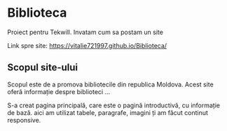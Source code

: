 # Biblioteca
Proiect pentru Tekwill.  Invatam cum sa postam un site

Link spre site: https://vitalie721997.github.io/Biblioteca/

## Scopul site-ului

Scopul este de a promova bibliotecile din republica Moldova.
Acest site oferă informație despre biblioteci ...

S-a creat pagina principală, care este o pagină introductivă, cu informație de bază. aici am utilizat tabele, paragrafe, imagini ți am făcut continut responsive.
